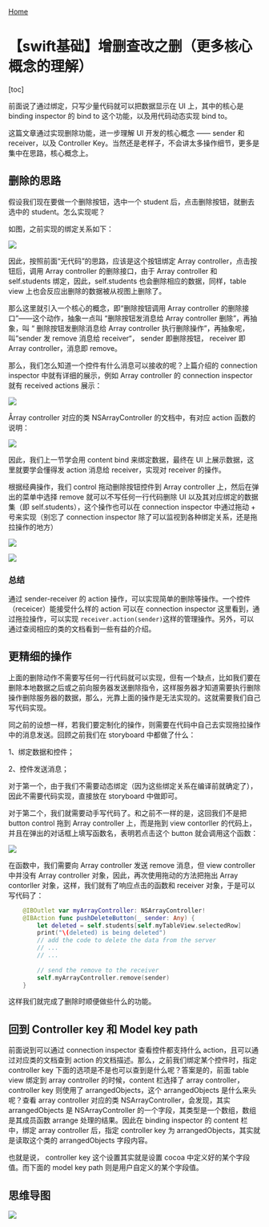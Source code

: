 [Home](https://wecache.com)

# 【swift基础】增删查改之删（更多核心概念的理解）

[toc]

前面说了通过绑定，只写少量代码就可以把数据显示在 UI 上，其中的核心是 binding inspector 的 bind to 这个功能，以及用代码动态实现 bind to。

这篇文章通过实现删除功能，进一步理解 UI 开发的核心概念 —— sender 和 receiver，以及 Controller Key。当然还是老样子，不会讲太多操作细节，更多是集中在思路，核心概念上。

## 删除的思路

假设我们现在要做一个删除按钮，选中一个 student 后，点击删除按钮，就删去选中的 student。怎么实现呢？

如图，之前实现的绑定关系如下：

![](https://wecache.com/appledev/bindtomore.svg)

因此，按照前面“无代码”的思路，应该是这个按钮绑定 Array controller，点击按钮后，调用 Array controller 的删除接口，由于 Array controller 和 self.students 绑定，因此，self.students 也会删除相应的数据，同样，table view 上也会反应出删除的数据被从视图上删除了。

那么这里就引入一个核心的概念，即“删除按钮调用 Array controller 的删除接口”——这个动作，抽象一点叫 “删除按钮发消息给 Array controller 删除”，再抽象，叫 “ 删除按钮发删除消息给 Array controller 执行删除操作”，再抽象呢，叫”sender 发 remove 消息给 receiver“， sender 即删除按钮， receiver 即 Array controller，消息即 remove。

那么，我们怎么知道一个控件有什么消息可以接收的呢？上篇介绍的 connection inspector 中就有详细的展示，例如 Array controller 的 connection inspector 就有 received actions 展示：

![](https://wecache.com/appledev/bindtomore2.png)

Årray controller 对应的类 NSArrayController 的文档中，有对应 action 函数的说明：

![](https://wecache.com/appledev/bindtomore3.png)

因此，我们上一节学会用 content bind 来绑定数据，最终在 UI 上展示数据，这里就要学会懂得发 action 消息给 receiver，实现对 receiver 的操作。

根据经典操作，我们 control 拖动删除按钮控件到 Array controller 上，然后在弹出的菜单中选择 remove 就可以不写任何一行代码删除 UI 以及其对应绑定的数据集（即 self.students），这个操作也可以在 connection inspector 中通过拖动 + 号来实现（别忘了 connection inspector 除了可以监视到各种绑定关系，还是拖拉操作的地方）

![](https://wecache.com/appledev/bindtomore4.png)

![](https://wecache.com/appledev/bindtomore5.png)

### 总结

通过 sender-receiver 的 action 操作，可以实现简单的删除等操作。一个控件（receicer）能接受什么样的 action 可以在 connection inspector 这里看到，通过拖拉操作，可以实现 `receiver.action(sender)`这样的管理操作。另外，可以通过查阅相应的类的文档看到一些有益的介绍。



## 更精细的操作

上面的删除动作不需要写任何一行代码就可以实现，但有一个缺点，比如我们要在删除本地数据之后或之前向服务器发送删除指令，这样服务器才知道需要执行删除操作删除服务器的数据，那么，光靠上面的操作是无法实现的。这就需要我们自己写代码实现。

同之前的设想一样，若我们要定制化的操作，则需要在代码中自己去实现拖拉操作中的消息发送。回顾之前我们在 storyboard 中都做了什么：

1、绑定数据和控件；

2、控件发送消息；

对于第一个，由于我们不需要动态绑定（因为这些绑定关系在编译前就确定了），因此不需要代码实现，直接放在 storyboard 中做即可。

对于第二个，我们就需要动手写代码了。和之前不一样的是，这回我们不是把 button control 拖到 Array controller 上，而是拖到 view contorller 的代码上，并且在弹出的对话框上填写函数名，表明若点击这个 button 就会调用这个函数：

![](https://wecache.com/appledev/bindtomore6.png)

在函数中，我们需要向 Array controller 发送 remove 消息，但 view controller 中并没有 Array controller 对象，因此，再次使用拖动的方法把拖出 Array contorller 对象，这样，我们就有了响应点击的函数和 receiver 对象，于是可以写代码了：

```swift
    @IBOutlet var myArrayController: NSArrayController!
    @IBAction func pushDeleteButton(_ sender: Any) {
        let deleted = self.students[self.myTableView.selectedRow]
        print("\(deleted) is being deleted")
        // add the code to delete the data from the server
        // ...
        // ...
        
        // send the remove to the receiver
        self.myArrayController.remove(sender)
    }
```

这样我们就完成了删除时顺便做些什么的功能。

## 回到 Controller key 和 Model key path

前面说到可以通过 connection inspector 查看控件都支持什么 action，且可以通过对应类的文档查到 action 的文档描述。那么，之前我们绑定某个控件时，指定 controller key 下面的选项是不是也可以查到是什么呢？答案是的，前面 table view 绑定到 array controller 的时候，content 栏选择了 array controller，controller key 则使用了 arrangedObjects，这个 arrangedObjects 是什么来头呢？查看 array controller 对应的类 NSArrayController，会发现，其实 arrangedObjects 是 NSArrayController 的一个字段，其类型是一个数组，数组是其成员函数 arrange 处理的结果。因此在 binding inspector 的 content 栏中，绑定 array controller 后，指定 controller key 为 arrangedObjects，其实就是读取这个类的 arrangedObjects 字段内容。

也就是说， controller key 这个设置其实就是设置 cocoa 中定义好的某个字段值。而下面的 model key path 则是用户自定义的某个字段值。



## 思维导图

![](https://wecache.com/appledev/swift-binding2.svg)